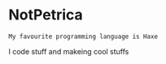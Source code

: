 # NotPetrica

```
My favourite programming language is Haxe
```

I code stuff and makeing cool stuffs

<!---
NotPetrica/NotPetrica is a ✨ special ✨ repository because its `README.md` (this file) appears on your GitHub profile.
You can click the Preview link to take a look at your changes.
--->
